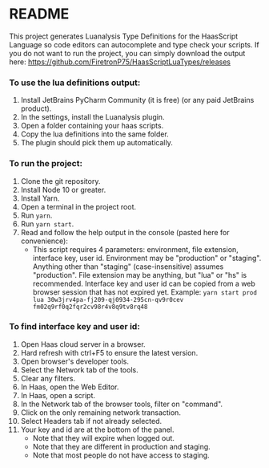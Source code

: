 # README #
This project generates Luanalysis Type Definitions for the HaasScript Language so code editors can autocomplete and type check your
scripts. If you do not want to run the project, you can simply download the output here:
https://github.com/FiretronP75/HaasScriptLuaTypes/releases

### To use the lua definitions output: ###
1. Install JetBrains PyCharm Community (it is free) (or any paid JetBrains product).
2. In the settings, install the Luanalysis plugin.
3. Open a folder containing your haas scripts.
4. Copy the lua definitions into the same folder.
5. The plugin should pick them up automatically.

### To run the project: ###
1. Clone the git repository.
2. Install Node 10 or greater.
3. Install Yarn.
4. Open a terminal in the project root.
5. Run `yarn`.
6. Run `yarn start`.
7. Read and follow the help output in the console (pasted here for convenience):
   * This script requires 4 parameters: environment, file extension, interface key, user id.
   Environment may be "production" or "staging". Anything other than "staging" (case-insensitive) assumes "production".
   File extension may be anything, but "lua" or "hs" is recommended.
   Interface key and user id can be copied from a web browser session that has not expired yet.
   Example: `yarn start prod lua 30w3jrv4pa-fj209-qj0934-295cn-qv9r0cev fm02q9rf0q2fqr2cv98r4v8q9tv8rq48`


### To find interface key and user id: ###
1. Open Haas cloud server in a browser.
2. Hard refresh with ctrl+F5 to ensure the latest version.
3. Open browser's developer tools.
4. Select the Network tab of the tools.
5. Clear any filters.
6. In Haas, open the Web Editor.
7. In Haas, open a script.
8. In the Network tab of the browser tools, filter on "command".
9. Click on the only remaining network transaction.
10. Select Headers tab if not already selected.
11. Your key and id are at the bottom of the panel.
    * Note that they will expire when logged out.
    * Note that they are different in production and staging.
    * Note that most people do not have access to staging.
